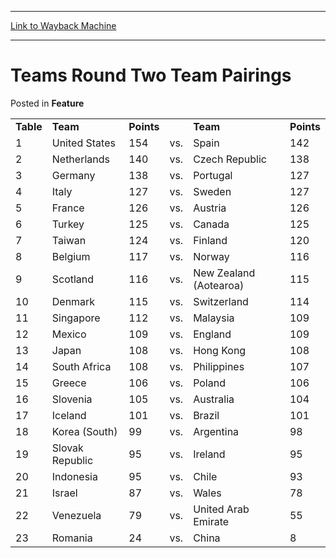 
---
[Link to Wayback Machine](https://web.archive.org/web/20171031033359/https://magic.wizards.com/en/articles/archive/feature/teams-round-two-team-pairings-2000-01-01)

[_metadata_:wayback_url]:- "https://magic.wizards.com/en/articles/archive/feature/teams-round-two-team-pairings-2000-01-01"
[_metadata_:wayback_raw_url]:- "https://web.archive.org/web/20171031033359id_/https://magic.wizards.com/en/articles/archive/feature/teams-round-two-team-pairings-2000-01-01"
[_metadata_:wayback_capture_timestamp]:- "2017-10-31 03:33:59+00:00"
[_metadata_:description]:- "TableTeamPointsTeamPoints1United States154vs.Spain1422Netherlands140vs.Czech Republic1383Germany138vs.Portugal1274Italy127vs.Sweden127"
[_metadata_:generator]:- "Drupal 7 (http://drupal.org)"
[_metadata_:publish_date]:- "2000-01-01"
---


Teams Round Two Team Pairings
=============================



 Posted in **Feature**














|  |  |  |  |  |  |
| --- | --- | --- | --- | --- | --- |
| **Table** | **Team** | **Points** |  | **Team** | **Points** |
| 1 | United States | 154 | vs. | Spain | 142 |
| 2 | Netherlands | 140 | vs. | Czech Republic | 138 |
| 3 | Germany | 138 | vs. | Portugal | 127 |
| 4 | Italy | 127 | vs. | Sweden | 127 |
| 5 | France | 126 | vs. | Austria | 126 |
| 6 | Turkey | 125 | vs. | Canada | 125 |
| 7 | Taiwan | 124 | vs. | Finland | 120 |
| 8 | Belgium | 117 | vs. | Norway | 116 |
| 9 | Scotland | 116 | vs. | New Zealand (Aotearoa) | 115 |
| 10 | Denmark | 115 | vs. | Switzerland | 114 |
| 11 | Singapore | 112 | vs. | Malaysia | 109 |
| 12 | Mexico | 109 | vs. | England | 109 |
| 13 | Japan | 108 | vs. | Hong Kong | 108 |
| 14 | South Africa | 108 | vs. | Philippines | 107 |
| 15 | Greece | 106 | vs. | Poland | 106 |
| 16 | Slovenia | 105 | vs. | Australia | 104 |
| 17 | Iceland | 101 | vs. | Brazil | 101 |
| 18 | Korea (South) | 99 | vs. | Argentina | 98 |
| 19 | Slovak Republic | 95 | vs. | Ireland | 95 |
| 20 | Indonesia | 95 | vs. | Chile | 93 |
| 21 | Israel | 87 | vs. | Wales | 78 |
| 22 | Venezuela | 79 | vs. | United Arab Emirate | 55 |
| 23 | Romania | 24 | vs. | China | 8 |








